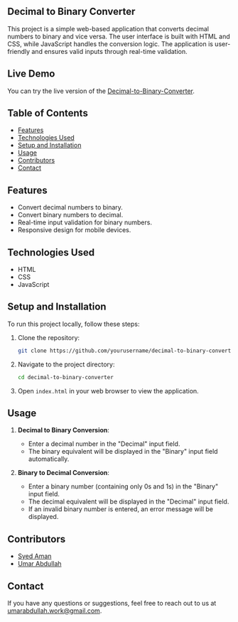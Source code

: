 ## Decimal to Binary Converter

This project is a simple web-based application that converts decimal numbers to binary and vice versa. The user interface is built with HTML and CSS, while JavaScript handles the conversion logic. The application is user-friendly and ensures valid inputs through real-time validation.

## Live Demo

You can try the live version of the [Decimal-to-Binary-Converter](https://decimals-to-binary.netlify.app/).

## Table of Contents

- [Features](#features)
- [Technologies Used](#technologies-used)
- [Setup and Installation](#setup-and-installation)
- [Usage](#usage)
- [Contributors](#contributors)
- [Contact](#contact)

## Features

- Convert decimal numbers to binary.
- Convert binary numbers to decimal.
- Real-time input validation for binary numbers.
- Responsive design for mobile devices.

## Technologies Used

- HTML
- CSS
- JavaScript

## Setup and Installation

To run this project locally, follow these steps:

1. Clone the repository:
    ```sh
    git clone https://github.com/yourusername/decimal-to-binary-converter.git
    ```
2. Navigate to the project directory:
    ```sh
    cd decimal-to-binary-converter
    ```
3. Open `index.html` in your web browser to view the application.

## Usage

1. **Decimal to Binary Conversion**:
   - Enter a decimal number in the "Decimal" input field.
   - The binary equivalent will be displayed in the "Binary" input field automatically.

2. **Binary to Decimal Conversion**:
   - Enter a binary number (containing only 0s and 1s) in the "Binary" input field.
   - The decimal equivalent will be displayed in the "Decimal" input field.
   - If an invalid binary number is entered, an error message will be displayed.

## Contributors

- [Syed Aman](https://github.com/amanxsyed)
- [Umar Abdullah](https://github.com/umarabdullah-991)

## Contact

If you have any questions or suggestions, feel free to reach out to us at [umarabdullah.work@gmail.com](mailto:umarabdullah.work@gmail.com).
